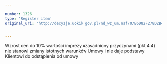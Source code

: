 ```yaml
---

number: 1326
type: 'Register item'
original_uri: 'http://decyzje.uokik.gov.pl/nd_wz_um.nsf/0/B6D82F278D2B439FC1257401003321C7?OpenDocument'


---
```


Wzrost cen do 10% wartości imprezy uzasadniony przyczynami (pkt 4.4) nie stanowi zmiany istotnych warunków Umowy i nie daje podstawy Klientowi do odstąpienia od umowy
